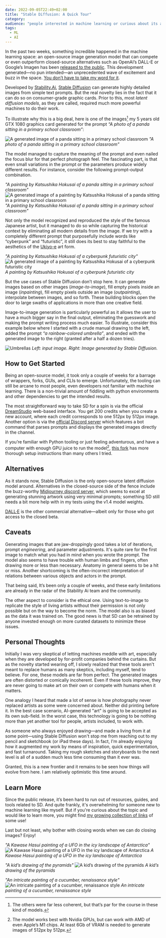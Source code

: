 ```yaml
---
date: 2022-09-05T22:49+02:00
title: "Stable Diffusion: A Quick Tour"
category:
audience: "people interested in machine learning or curious about its applications"
tags:
  - ML
  - AI
---
```


In the past two weeks, something incredible happened in the machine learning space: an open-source image generation model that can compete or even outperform closed-source alternatives such as OpenAI’s DALL-E or Google’s Imagen has been [released to the public](https://stability.ai/blog/stable-diffusion-public-release). This development generated—no pun intended—an unprecedented wave of excitement and buzz in the space. [You don’t have to take my word for it](https://thealgorithmicbridge.substack.com/p/stable-diffusion-is-the-most-important).

Developed by [Stability.Ai](https://stability.ai), [Stable Diffusion](https://stability.ai/blog/stable-diffusion-announcement) can generate highly detailed images from simple text prompts. But the real novelty lies in the fact that it can do so on consumer-grade graphic cards. Prior to this, most _latent diffusion models_, as they are called, required much more powerful machines to do their work.

To illustrate why this is a big deal, here is one of the images[^1] my 5 years old GTX 1080 graphics card generated for the prompt _“A photo of a panda sitting in a primary school classroom”_:

![A generated image of a panda sitting in a primary school classroom](3313248937.png) _"A photo of a panda sitting in a primary school classroom"_

The model managed to capture the meaning of the prompt and even nailed the focus blur for that perfect photograph feel. The fascinating part, is that even small variations in the prompt or the parameters produce widely different results. For instance, consider the following prompt-output combination.

_"A painting by Katsushika Hokusai of a panda sitting in a primary school classroom"_
![A generated image of a painting by Katsushika Hokusai of a panda sitting in a primary school classroom](3345077563.png) _"A painting by Katsushika Hokusai of a panda sitting in a primary school classroom"_

Not only the model recognized and reproduced the style of the famous Japanese artist, but it managed to do so while capturing the historical context by eliminating all modern details from the image. If we try with a completely different prompt that purposefully include words like “cyberpunk” and “futuristic”, it still does its best to stay faithful to the aesthetics of the [Ukiyo-e](https://en.wikipedia.org/wiki/Ukiyo-e) art form.

_"A painting by Katsushika Hokusai of a cyberpunk futuristic city"_
![A generated image of a painting by Katsushika Hokusai of a cyberpunk futuristic city](3183093862.png) _A painting by Katsushika Hokusai of a cyberpunk futuristic city_

But the use cases of Stable Diffusion don’t stop here. It can generate images based on other images (_image-to-image_), fill empty pixels inside an image (_inpainting_), fill empty pixels outside an image (_outpainting_), interpolate between images, and so forth. These building blocks open the door to large swaths of applications in more than one creative field.

Image-to-image generation is particularly powerful as it allows the user to have a much bigger say in the final output, eliminating the guesswork and making the prompt writing process much easier. To illustrate, consider this example below where I started with a crude manual drawing to the left, added the prompt _“a rainbow-colored umbrella”_, and ended with the generated image to the right (granted after a half a dozen tries).

![Umbrellas](umbrellas.png) _Left: input image. Right: Image generated by Stable Diffusion._

## How to Get Started

Being an open-source model, it took only a couple of weeks for a barrage of wrappers, forks, GUIs, and CLIs to emerge. Unfortunately, the tooling can still be arcane to most people, even developers not familiar with machine learning. There is a non-trivial amount of fiddling with python environments and other dependencies to get the intended results.

The most straightforward way to take SD for a spin is via the official [DreamStudio](https://beta.dreamstudio.ai/dream) web-based interface. You get 200 credits when you create a new account, where each credit corresponds to one 512px by 512px image. Another option is via the [official Discord server](https://discord.gg/stablediffusion) which features a bot command that parses prompts and displays the generated images directly in the channel.

If you’re familiar with Python tooling or just feeling adventurous, and have a computer with enough GPU juice to run the model[^2], [this fork](https://github.com/lstein/stable-diffusion) has more thorough setup instructions than many others I tried.

## Alternatives

As it stands now, Stable Diffusion is the only open-source latent diffusion model around. Alternatives in the closed-source side of the fence include the buzz-worthy [Midjourney discord server](https://discord.me/yp2funhwwf), which seems to excel at generating stunning artwork using very minimal prompts; something SD still needs a bit more help with in my tests using the v1.4 model weights.

[DALL·E](https://openai.com/blog/dall-e-now-available-in-beta/) is the other commercial alternative—albeit only for those who got access to the closed beta.

## Caveats

Generating images that are jaw-droppingly good takes a lot of iterations, prompt _engineering_, and parameter adjustments. It's quite rare for the first image to match what you had in mind when you wrote the prompt. The model also seems to have trouble with human limbs and fingers, often drawing more or less than necessary. Anatomy in general seems to be a hit or miss. Another shortcoming is the often-incorrect interpretation of relations between various objects and actors in the prompt.

That being said, It’s been only a couple of weeks, and these early limitations are already in the radar of the Stability Ai team and the community.

The other aspect to consider is the ethical one. Using text-to-image to replicate the style of living artists without their permission is not only possible but on the way to become the norm. The model also is as biased as the data it was trained on. The good news is that SD can be retrained by anyone invested enough on more curated datasets to minimize these issues.

## Personal Thoughts

Initially I was very skeptical of letting machines meddle with art, especially when they are developed by for-profit companies behind the curtains. But as the novelty started wearing off, I slowly realized that these tools aren't meant to replace humans as many skeptics, including myself, tend to believe. For one, these models are far from perfect. The generated images are often distorted or comically incoherent. Even if these tools improve, they are never going to make art on their own or compete with humans when it matters.

One analogy I heard that made a lot of sense is how photography never replaced artists as some were concerned about. Neither did printing before it. In the best case scenario, AI-generated "art" is going to be accepted as its own sub-field. In the worst case, this technology is going to be nothing more than yet another tool for people, artists included, to work with.

As someone who always enjoyed drawing—and made a living from it at some point—using Stable Diffusion won't stop me from reaching out to my pencil and sketchbook (or iPad these days). In fact, I'm already enjoying how it augmented my work by means of inspiration, quick experimentation, and fast turnaround. Taking my rough sketches and storyboards to the next level is all of a sudden much less time consuming than it ever was.

Granted, this is a new frontier and it remains to be seen how things will evolve from here. I am relatively optimistic this time around.

## Learn More

Since the public release, it’s been hard to run out of resources, guides, and tools related to SD. And quite frankly, it's overwhelming for someone new to machine learning like myself. But if you're curious about the topic and would like to learn more, you might find [my growing collection of links](/collections/stable-diffusion) of some use!

Last but not least, why bother with closing words when we can do closing images? Enjoy!

_"A Kawase Hasui painting of a UFO in the icy landscape of Antarctica"_
![A Kawase Hasui painting of a UFO in the icy landscape of Antarctica](2870482490.png) _A Kawase Hasui painting of a UFO in the icy landscape of Antarctica_

_"A kid’s drawing of the pyramids"_
![A kid’s drawing of the pyramids](2613985449.png) _A kid’s drawing of the pyramids_

_"An intricate painting of a cucumber, renaissance style"_
![An intricate painting of a cucumber, renaissance style](4716763.png) _An intricate painting of a cucumber, renaissance style_

[^1]: The others were far less coherent, but that’s par for the course in these kind of models.
[^2]: The model works best with Nvidia GPUs, but can work with AMD of even Apple’s M1 chips. At least 6Gb of VRAM is needed to generate images of 512px by 512px.
